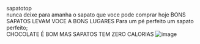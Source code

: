 sapatotop    
nunca deixe para amanha o sapato que voce pode comprar hoje
BONS SAPATOS LEVAM VOCE A BONS LUGARES 
Para um pé perfeito um sapato perfeito;  
CHOCOLATE É BOM MAS SAPATOS TEM ZERO CALORIAS 
![image](https://user-images.githubusercontent.com/117920855/202470328-9626535d-7808-43a3-bd7a-a5cdd8a4079b.png)
